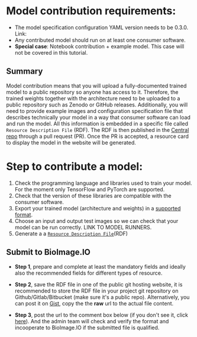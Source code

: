 # Model contribution requirements:

- The model specification configuration YAML version needs to be 0.3.0. Link: 
- Any contributed model should run on at least one consumer software.
- **Special case**: Notebook contribution + example model. This case will not  be covered in this tutorial. 

## Summary

Model contribution means that you will upload a fully-documented trained model to a public repository so anyone has access to it. 
Therefore, the trained weights together with the architecture need to be uploaded to a public repository such as Zenodo or GitHub releases. 
Additionally, you will need to provide example images and configuration specification file that describes technically your model in a way that 
consumer software can load and run the model. All this information is embedded in a specific file called `Resource Description File` (RDF). 
The RDF is then published in the [Central repo](https://github.com/bioimage-io/bioimage-io-models) through a pull request (PR). 
Once the PR is accepted, a resource card to display the model in the website will be generated.


# Step to contribute a model:
1. Check the programming language and libraries used to train your model. For the moment only TensorFlow and PyTorch are supported.
2. Check that the version of these libraries are compatible with the consumer software.
3. Export your trained model (architecture and weights) in a [supported format](https://github.com/bioimage-io/configuration/blob/master/supported_formats_and_operations.md#weight-formats).
4. Choose an input and output test images so we can check that your model can be run correctly. LINK TO MODEL RUNNERS.
5. Generate a  a [`Resource Description File`](https://github.com/bioimage-io/bioimage.io/blob/master/docs/resource-description-file.md)(RDF)

## Submit to BioImage.IO
* **Step 1**, prepare  and complete at least the mandatory fields and ideally also the recommended fields for different types of resource.

* **Step 2**, save the RDF file in one of the public git hosting website, it is recommended to store the RDF file in your project git repository on Github/Gitlab/Bitbucket (make sure it's a public repo). Alternatively, you can post it on [Gist](https://gist.github.com/), copy the the **raw** url to the actual file content.

* **Step 3**, post the url to the comment box below (if you don't see it, click [here](https://github.com/bioimage-io/bioimage-io-models/issues/26)). And the admin team will check and verify the format and incooperate to BioImage.IO if the submitted file is qualified.





[comment]: <> (- [Central repo]&#40;https://github.com/bioimage-io/bioimage-io-models&#41; where the developer can do a PR. There is a Bioimage Model repo. )

[comment]: <> (- How to contact:)

[comment]: <> (    - image.sc &#40;join the community partner? tag: bioimagemodelzoo?&#41;)

[comment]: <> (    - github issue)

[comment]: <> (    - gitter)

[comment]: <> (- What are the requirements in terms of compatibility with community partners to contribute a dataset, a notebook, a model, or a workflow? )

[comment]: <> (    - goto the central repo)

[comment]: <> (- What if a model cannot be loaded in any of the software? and if I provide the notebook? e.g. from https://github.com/bioimage-io/bioimage.io/blob/master/docs/resource-description-file.md#describing-ai-models, it could be assumed that almost anything can be loaded)

[comment]: <> (    - This would be a special contribution. You will always need to provide a model example with the 0.3.0 format.)

[comment]: <> (    - Models have attachments? The notebook could be in the attachment.)

[comment]: <> (- If I want to contribute with a model, should I create the spec and then ask a partner to include the model in its github with a PR? --> [Central repo]&#40;https://github.com/bioimage-io/bioimage-io-models&#41; )

[comment]: <> (- Could we provide the link to the repo of each community partner to make the RDF and manifests more accessible?)

[comment]: <> (- This info is now at https://github.com/bioimage-io/bioimage.io/blob/master/docs/contribute.md)

[comment]: <> (- Description of the RDF and the manifest. Sometimes they seem to be the same and other times, not.)
